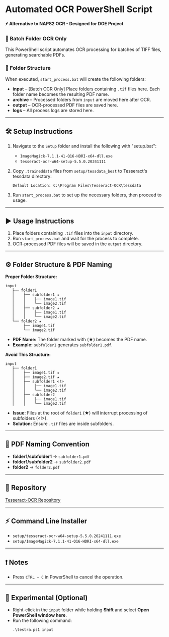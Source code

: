 # Automated OCR PowerShell Script

**⚡ Alternative to NAPS2 OCR - Designed for DOE Project**

### 🚀 Batch Folder OCR Only

This PowerShell script automates OCR processing for batches of TIFF files, generating searchable PDFs.

### 📂 Folder Structure
When executed, `start_process.bat` will create the following folders:

- **input** – [Batch OCR Only] Place folders containing `.tif` files here. Each folder name becomes the resulting PDF name.
- **archive** – Processed folders from `input` are moved here after OCR.
- **output** – OCR-processed PDF files are saved here.
- **logs** – All process logs are stored here.

---
## 🛠️ Setup Instructions

1. Navigate to the `Setup` folder and install the following with "setup.bat":
   - `ImageMagick-7.1.1-41-Q16-HDRI-x64-dll.exe`
   - `tesseract-ocr-w64-setup-5.5.0.20241111`

2. Copy `.traineddata` files from `setup/tessdata_best` to Tesseract's tessdata directory:
   ```
   Default Location: C:\Program Files\Tesseract-OCR\tessdata
   ```
3. Run `start_process.bat` to set up the necessary folders, then proceed to usage.

---
## ▶️ Usage Instructions

1. Place folders containing `.tif` files into the `input` directory.
2. Run `start_process.bat` and wait for the process to complete.
3. OCR-processed PDF files will be saved in the `output` directory.

---
## ⚙️ Folder Structure & PDF Naming

**Proper Folder Structure:**
```
input
   ├── folder1
   │    ├── subfolder1 ★
   │    │    ├── image1.tif
   │    │    └── image2.tif
   │    ├── subfolder2 ★
   │    │    ├── image1.tif
   │    │    └── image2.tif
   └── folder2 ★
        ├── image1.tif
        └── image2.tif
```
- **PDF Name:** The folder marked with (★) becomes the PDF name.
- **Example:** `subfolder1` generates `subfolder1.pdf`.

**Avoid This Structure:**
```
input
   ├── folder1
   │    ├── image1.tif ★
   │    ├── image2.tif ★
   │    ├── subfolder1 <!>
   │    │    ├── image1.tif
   │    │    └── image2.tif
   │    ├── subfolder2
   │    │    ├── image1.tif
   │    │    └── image2.tif
```
- **Issue:** Files at the root of `folder1` (★) will interrupt processing of subfolders (<!>).
- **Solution:** Ensure `.tif` files are inside subfolders.

---
## 📄 PDF Naming Convention

- **folder1/subfolder1** → `subfolder1.pdf`
- **folder1/subfolder2** → `subfolder2.pdf`
- **folder2** → `folder2.pdf`

---
## 🔗 Repository
[Tesseract-OCR Repository](https://github.com/tesseract-ocr/tesseract)

---
## ⚡ Command Line Installer
- `setup/tesseract-ocr-w64-setup-5.5.0.20241111.exe`
- `setup/ImageMagick-7.1.1-41-Q16-HDRI-x64-dll.exe`

---
## ❗ Notes
- Press `CTRL + C` in PowerShell to cancel the operation.

---
## 🧪 Experimental (Optional)
- Right-click in the `input` folder while holding **Shift** and select **Open PowerShell window here**.
- Run the following command:
   ```
   .\testra.ps1 input
   ```
